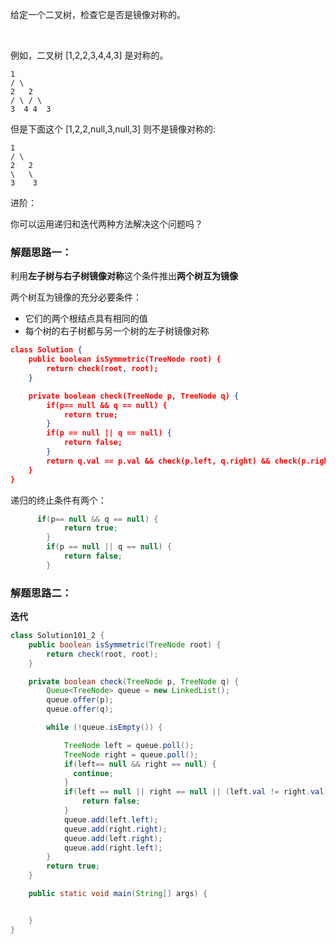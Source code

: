 给定一个二叉树，检查它是否是镜像对称的。

 

例如，二叉树 [1,2,2,3,4,4,3] 是对称的。

    1
    / \
    2   2
    / \ / \
    3  4 4  3


但是下面这个 [1,2,2,null,3,null,3] 则不是镜像对称的:

    1
    / \
    2   2
    \   \
    3    3


进阶：

你可以运用递归和迭代两种方法解决这个问题吗？


### 解题思路一：
利用**左子树与右子树镜像对称**这个条件推出**两个树互为镜像**

两个树互为镜像的充分必要条件：
- 它们的两个根结点具有相同的值 
- 每个树的右子树都与另一个树的左子树镜像对称

```json
class Solution {
    public boolean isSymmetric(TreeNode root) {
        return check(root, root);
    }

    private boolean check(TreeNode p, TreeNode q) {
        if(p== null && q == null) {
            return true;
        }
        if(p == null || q == null) {
            return false;
        }
        return q.val == p.val && check(p.left, q.right) && check(p.right, q.left);
    }
}
```

递归的终止条件有两个：
```java
      if(p== null && q == null) {
            return true;
        }
        if(p == null || q == null) {
            return false;
        }
```

### 解题思路二：
**迭代**
```java
class Solution101_2 {
    public boolean isSymmetric(TreeNode root) {
        return check(root, root);
    }

    private boolean check(TreeNode p, TreeNode q) {
        Queue<TreeNode> queue = new LinkedList();
        queue.offer(p);
        queue.offer(q);

        while (!queue.isEmpty()) {

            TreeNode left = queue.poll();
            TreeNode right = queue.poll();
            if(left== null && right == null) {
              continue;
            }
            if(left == null || right == null || (left.val != right.val)) {
                return false;
            }
            queue.add(left.left);
            queue.add(right.right);
            queue.add(left.right);
            queue.add(right.left);
        }
        return true;
    }

    public static void main(String[] args) {


    }
}
```

